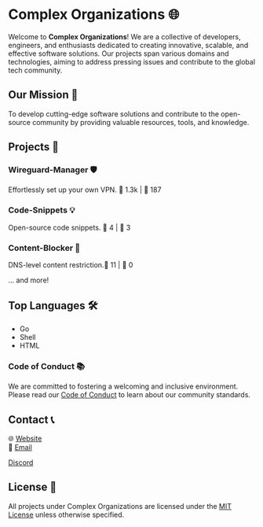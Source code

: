 # Complex Organizations 🌐

Welcome to **Complex Organizations**! We are a collective of developers, engineers, and enthusiasts dedicated to creating innovative, scalable, and effective software solutions. Our projects span various domains and technologies, aiming to address pressing issues and contribute to the global tech community.

## Our Mission 🌟

To develop cutting-edge software solutions and contribute to the open-source community by providing valuable resources, tools, and knowledge.

## Projects 🚀

### Wireguard-Manager 🛡️

Effortlessly set up your own VPN. 🌟 1.3k | 🍴 187

### Code-Snippets 💡

Open-source code snippets. 🌟 4 | 🍴 3

### Content-Blocker 🛑

DNS-level content restriction.🌟 11 | 🍴 0

... and more!

## Top Languages 🛠️

- Go
- Shell
- HTML

### Code of Conduct 📚

We are committed to fostering a welcoming and inclusive environment. Please read our [Code of Conduct](https://github.com/complexorganizations/code-of-conduct) to learn about our community standards.

## Contact 📞

🌐 [Website](https://www.complexorganizations.com)  
📧 [Email](mailto:support@complexorganizations.com)

[Discord](https://discord.gg/Nbsk9VMpFS)

## License 📜

All projects under Complex Organizations are licensed under the [MIT License](https://opensource.org/licenses/MIT) unless otherwise specified.
